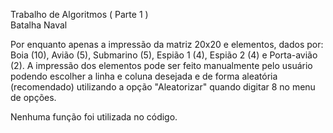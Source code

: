 Trabalho de Algoritmos ( Parte 1 )  
Batalha Naval  
  
Por enquanto apenas a impressão da matriz 20x20 e elementos, dados por: Boia (10), Avião (5), Submarino (5), Espião 1 (4), Espião 2 (4) e Porta-avião (2). A impressão dos elementos pode ser feito manualmente pelo usuário podendo escolher a linha e coluna desejada e de forma aleatória (recomendado) utilizando a opção "Aleatorizar" quando digitar 8 no menu de opções.  

Nenhuma função foi utilizada no código.
